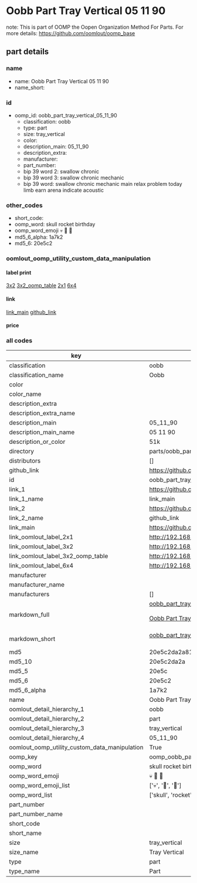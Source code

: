 # Oobb Part Tray Vertical 05 11 90  

note: This is part of OOMP the Oopen Organization Method For Parts. For more details: https://github.com/oomlout/oomp_base

##  part details





### name
* name: Oobb Part Tray Vertical 05 11 90
* name_short: 
### id
* oomp_id: oobb_part_tray_vertical_05_11_90
  * classification: oobb
  * type: part
  * size: tray_vertical
  * color: 
  * description_main: 05_11_90
  * description_extra: 
  * manufacturer: 
  * part_number: 
  * bip 39 word 2: swallow chronic
  * bip 39 word 3: swallow chronic mechanic
  * bip 39 word: swallow chronic mechanic main relax problem today limb earn arena indicate acoustic

### other_codes
* short_code: 
* oomp_word: skull rocket birthday
* oomp_word_emoji :skull: :rocket: :birthday:
* md5_6_alpha: 1a7k2
* md5_6: 20e5c2






### oomlout_oomp_utility_custom_data_manipulation
#### label print
[3x2](http://192.168.1.245:1112/?label=oomp%201a7k2)
[3x2_oomp_table](http://192.168.1.107:1112/?label=oomp%201a7k2)
[2x1](http://192.168.1.242:1112/?label=oomp%201a7k2)
[6x4](http://192.168.1.55:1112/?label=oomp%201a7k2)    

#### link

[link_main](https://github.com/oomlout/oomlout_oomp_current_version_messy/tree/main/parts/oobb_part_tray_vertical_05_11_90) [github_link](https://github.com/oomlout/oomlout_oomp_part_src/tree/main/parts/oobb_part_tray_vertical_05_11_90)                             

#### price







### all codes 
| key | value |  
| --- | --- |  
| classification | oobb |  
| classification_name | Oobb |  
| color |  |  
| color_name |  |  
| description_extra |  |  
| description_extra_name |  |  
| description_main | 05_11_90 |  
| description_main_name | 05 11 90 |  
| description_or_color | 51k |  
| directory | parts/oobb_part_tray_vertical_05_11_90 |  
| distributors | [] |  
| github_link | https://github.com/oomlout/oomlout_oomp_part_src/tree/main/parts/oobb_part_tray_vertical_05_11_90 |  
| id | oobb_part_tray_vertical_05_11_90 |  
| link_1 | https://github.com/oomlout/oomlout_oomp_current_version_messy/tree/main/parts/oobb_part_tray_vertical_05_11_90 |  
| link_1_name | link_main |  
| link_2 | https://github.com/oomlout/oomlout_oomp_part_src/tree/main/parts/oobb_part_tray_vertical_05_11_90 |  
| link_2_name | github_link |  
| link_main | https://github.com/oomlout/oomlout_oomp_current_version_messy/tree/main/parts/oobb_part_tray_vertical_05_11_90 |  
| link_oomlout_label_2x1 | http://192.168.1.242:1112/?label=oomp%201a7k2 |  
| link_oomlout_label_3x2 | http://192.168.1.245:1112/?label=oomp%201a7k2 |  
| link_oomlout_label_3x2_oomp_table | http://192.168.1.107:1112/?label=oomp%201a7k2 |  
| link_oomlout_label_6x4 | http://192.168.1.55:1112/?label=oomp%201a7k2 |  
| manufacturer |  |  
| manufacturer_name |  |  
| manufacturers | [] |  
| markdown_full | [oobb_part_tray_vertical_05_11_90](https://github.com/oomlout/oomlout_oomp_current_version_messy/tree/main/parts/oobb_part_tray_vertical_05_11_90)<br>[](https://github.com/oomlout/oomlout_oomp_current_version_messy/tree/main/parts/oobb_part_tray_vertical_05_11_90)<br>[Oobb Part Tray Vertical 05 11 90](https://github.com/oomlout/oomlout_oomp_current_version_messy/tree/main/parts/oobb_part_tray_vertical_05_11_90)<br><br> |  
| markdown_short | [oobb_part_tray_vertical_05_11_90](https://github.com/oomlout/oomlout_oomp_current_version_messy/tree/main/parts/oobb_part_tray_vertical_05_11_90)<br><br> |  
| md5 | 20e5c2da2a81dc6aadda8865144a1ed8 |  
| md5_10 | 20e5c2da2a |  
| md5_5 | 20e5c |  
| md5_6 | 20e5c2 |  
| md5_6_alpha | 1a7k2 |  
| name | Oobb Part Tray Vertical 05 11 90 |  
| oomlout_detail_hierarchy_1 | oobb |  
| oomlout_detail_hierarchy_2 | part |  
| oomlout_detail_hierarchy_3 | tray_vertical |  
| oomlout_detail_hierarchy_4 | 05_11_90 |  
| oomlout_oomp_utility_custom_data_manipulation | True |  
| oomp_key | oomp_oobb_part_tray_vertical_05_11_90 |  
| oomp_word | skull rocket birthday |  
| oomp_word_emoji | :skull: :rocket: :birthday: |  
| oomp_word_emoji_list | [':skull:', ':rocket:', ':birthday:'] |  
| oomp_word_list | ['skull', 'rocket', 'birthday'] |  
| part_number |  |  
| part_number_name |  |  
| short_code |  |  
| short_name |  |  
| size | tray_vertical |  
| size_name | Tray Vertical |  
| type | part |  
| type_name | Part |  

